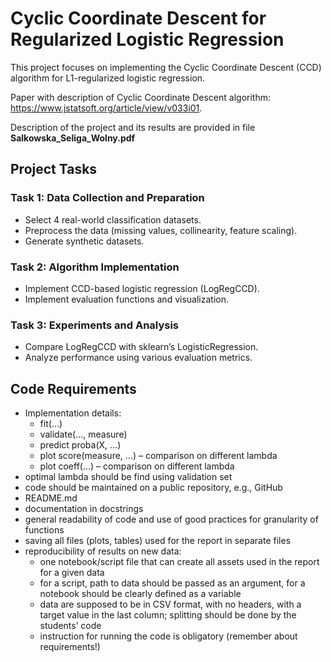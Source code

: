 # Cyclic Coordinate Descent for Regularized Logistic Regression
This project focuses on implementing the Cyclic Coordinate Descent (CCD) algorithm for L1-regularized logistic regression. 

Paper with description of Cyclic Coordinate Descent algorithm: https://www.jstatsoft.org/article/view/v033i01. 

Description of the project and its results are provided in file **Salkowska_Seliga_Wolny.pdf**

## Project Tasks

### Task 1: Data Collection and Preparation
* Select 4 real-world classification datasets.
* Preprocess the data (missing values, collinearity, feature scaling).
* Generate synthetic datasets.
### Task 2: Algorithm Implementation
* Implement CCD-based logistic regression (LogRegCCD).
* Implement evaluation functions and visualization.
### Task 3: Experiments and Analysis
* Compare LogRegCCD with sklearn’s LogisticRegression.
* Analyze performance using various evaluation metrics.

## Code Requirements
* Implementation details:
  * fit(...)
  * validate(..., measure)
  * predict proba(X, ...)
  * plot score(measure, ...) – comparison on different lambda
  * plot coeff(...) – comparison on different lambda
* optimal lambda should be find using validation set
* code should be maintained on a public repository, e.g., GitHub
* README.md
* documentation in docstrings
* general readability of code and use of good practices for granularity of functions
* saving all files (plots, tables) used for the report in separate files
* reproducibility of results on new data:
  * one notebook/script file that can create all assets used in the report for a given data
  * for a script, path to data should be passed as an argument, for a notebook should be clearly defined as a variable
  * data are supposed to be in CSV format, with no headers, with a target value in the last column; splitting should be done by the students’ code
  * instruction for running the code is obligatory (remember about requirements!)


